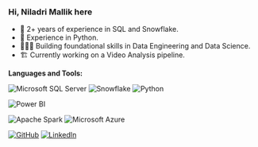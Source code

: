 ### Hi, Niladri Mallik here
- 💼 2+ years of experience in SQL and Snowflake.
- 💼 Experience in Python.
- 👨🏻‍💻 Building foundational skills in Data Engineering and Data Science.
- 🏗 Currently working on a Video Analysis pipeline.

**Languages and Tools:**

![Microsoft SQL Server](https://custom-icon-badges.demolab.com/badge/Microsoft%20SQL%20Server-CC2927?logo=sql-server&logoColor=white)
![Snowflake](https://custom-icon-badges.demolab.com/badge/Snowflake-56B9EB?logo=snowflake&logoColor=white)
![Python](https://custom-icon-badges.demolab.com/badge/Python-3776AB?logo=python&logoColor=white)

![Power BI](https://img.shields.io/badge/PowerBI-F2C811?style=for-the-badge&logo=Power%20BI&logoColor=white)

![Apache Spark](https://custom-icon-badges.demolab.com/badge/Apache%20Spark-E25A1C?logo=apachespark&logoColor=white)
![Microsoft Azure](https://custom-icon-badges.demolab.com/badge/Microsoft%20Azure-0089D6?logo=msazure&logoColor=white)

[![GitHub](https://custom-icon-badges.demolab.com/badge/GitHub-181717?logo=github&logoColor=white)](https://github.com/NiladriMallik)
[![LinkedIn](https://custom-icon-badges.demolab.com/badge/LinkedIn-0A66C2?logo=linkedin-white&logoColor=white)](https://www.linkedin.com/in/niladrimallik007/)

